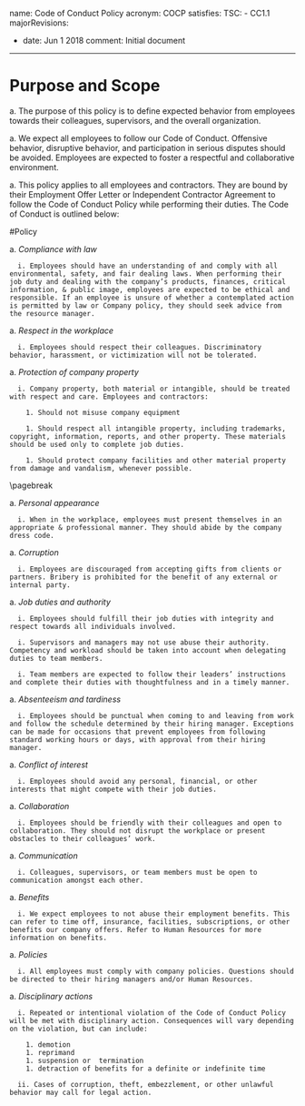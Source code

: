 name: Code of Conduct Policy
acronym: COCP
satisfies:
  TSC:
    - CC1.1
majorRevisions:
  - date: Jun 1 2018
    comment: Initial document
---

# Purpose and Scope

  a. The purpose of this policy is to define expected behavior from employees towards their colleagues, supervisors, and the overall organization. 

  a. We expect all employees to follow our Code of Conduct. Offensive behavior, disruptive behavior, and participation in serious disputes should be avoided. Employees are expected to foster a respectful and collaborative environment. 

  a. This policy applies to all employees and contractors. They are bound by their Employment Offer Letter or Independent Contractor Agreement to follow the Code of Conduct Policy while performing their duties. The Code of Conduct is outlined below: 

#Policy

  a. *Compliance with law*
      
      i. Employees should have an understanding of and comply with all environmental, safety, and fair dealing laws. When performing their job duty and dealing with the company’s products, finances, critical information, & public image, employees are expected to be ethical and responsible. If an employee is unsure of whether a contemplated action is permitted by law or Company policy, they should seek advice from the resource manager.  

  a. *Respect in the workplace*

      i. Employees should respect their colleagues. Discriminatory behavior, harassment, or victimization will not be tolerated. 

  a. *Protection of company property*

      i. Company property, both material or intangible, should be treated with respect and care. Employees and contractors: 
      
        1. Should not misuse company equipment 
      
        1. Should respect all intangible property, including trademarks, copyright, information, reports, and other property. These materials should be used only to complete job duties. 

        1. Should protect company facilities and other material property from damage and vandalism, whenever possible. 

\pagebreak 

  a. *Personal appearance*

      i. When in the workplace, employees must present themselves in an appropriate & professional manner. They should abide by the company dress code. 

  a. *Corruption*

      i. Employees are discouraged from accepting gifts from clients or partners. Bribery is prohibited for the benefit of any external or internal party. 

  a. *Job duties and authority*

      i. Employees should fulfill their job duties with integrity and respect towards all individuals involved. 

      i. Supervisors and managers may not use abuse their authority. Competency and workload should be taken into account when delegating duties to team members. 

      i. Team members are expected to follow their leaders’ instructions and complete their duties with thoughtfulness and in a timely manner. 

  a. *Absenteeism and tardiness*

      i. Employees should be punctual when coming to and leaving from work and follow the schedule determined by their hiring manager. Exceptions can be made for occasions that prevent employees from following standard working hours or days, with approval from their hiring manager. 

  a. *Conflict of interest*

      i. Employees should avoid any personal, financial, or other interests that might compete with their job duties. 

  a. *Collaboration*

      i. Employees should be friendly with their colleagues and open to collaboration. They should not disrupt the workplace or present obstacles to their colleagues’ work. 

  a. *Communication*

      i. Colleagues, supervisors, or team members must be open to communication amongst each other. 

  a. *Benefits*

      i. We expect employees to not abuse their employment benefits. This can refer to time off, insurance, facilities, subscriptions, or other benefits our company offers. Refer to Human Resources for more information on benefits. 

  a. *Policies*

      i. All employees must comply with company policies. Questions should be directed to their hiring managers and/or Human Resources. 

  a. *Disciplinary actions*

      i. Repeated or intentional violation of the Code of Conduct Policy will be met with disciplinary action. Consequences will vary depending on the violation, but can include:  

        1. demotion
        1. reprimand
        1. suspension or  termination 
        1. detraction of benefits for a definite or indefinite time

      ii. Cases of corruption, theft, embezzlement, or other unlawful behavior may call for legal action. 






